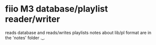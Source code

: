 fiio M3 database/playlist reader/writer
===
reads database and reads/writes playlists
notes about lib/pl format are in the 'notes' folder ._.
